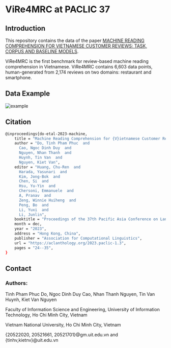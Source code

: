 # ViRe4MRC at PACLIC 37
## Introduction
This repository contains the data of the paper [MACHINE READING COMPREHENSION FOR VIETNAMESE CUSTOMER REVIEWS: TASK, CORPUS AND BASELINE MODELS](https://aclanthology.org/2023.paclic-1.3.pdf). 

ViRe4MRC is the first benchmark for review-based machine reading comprehension in Vietnamese. ViRe4MRC contains 6,603 data points, human-generated from 2,174 reviews on two domains: restaurant and smartphone. 

## Data Example
![example](https://github.com/DoPhamPhucTinh/ViRe4MRC/assets/108585613/96f123ae-2dbe-4f82-adec-18a23fbc17b2.png)
## Citation 
```bash
@inproceedings{do-etal-2023-machine,
    title = "Machine Reading Comprehension for {V}ietnamese Customer Reviews: Task, Corpus and Baseline Models",
    author = "Do, Tinh Pham Phuc  and
      Cao, Ngoc Dinh Duy  and
      Nguyen, Nhan Thanh  and
      Huynh, Tin Van  and
      Nguyen, Kiet Van",
    editor = "Huang, Chu-Ren  and
      Harada, Yasunari  and
      Kim, Jong-Bok  and
      Chen, Si  and
      Hsu, Yu-Yin  and
      Chersoni, Emmanuele  and
      A, Pranav  and
      Zeng, Winnie Huiheng  and
      Peng, Bo  and
      Li, Yuxi  and
      Li, Junlin",
    booktitle = "Proceedings of the 37th Pacific Asia Conference on Language, Information and Computation",
    month = dec,
    year = "2023",
    address = "Hong Kong, China",
    publisher = "Association for Computational Linguistics",
    url = "https://aclanthology.org/2023.paclic-1.3",
    pages = "24--35",
}
```
## Contact
### Authors:
Tinh Pham Phuc Do, Ngoc Dinh Duy Cao, Nhan Thanh Nguyen, Tin Van Huynh, Kiet Van Nguyen

Faculty of Information Science and Engineering, University of Information Technology, Ho Chi Minh City, Vietnam

Vietnam National University, Ho Chi Minh City, Vietnam

{20522020, 20521661, 20521701}@gm.uit.edu.vn and {tinhv,kietnv}@uit.edu.vn


